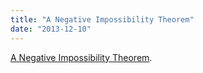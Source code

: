 ```yaml
---
title: "A Negative Impossibility Theorem"
date: "2013-12-10"
---
```


[A Negative Impossibility Theorem](http://rjlipton.wordpress.com/2013/12/09/a-negative-impossibility-theorem/).
